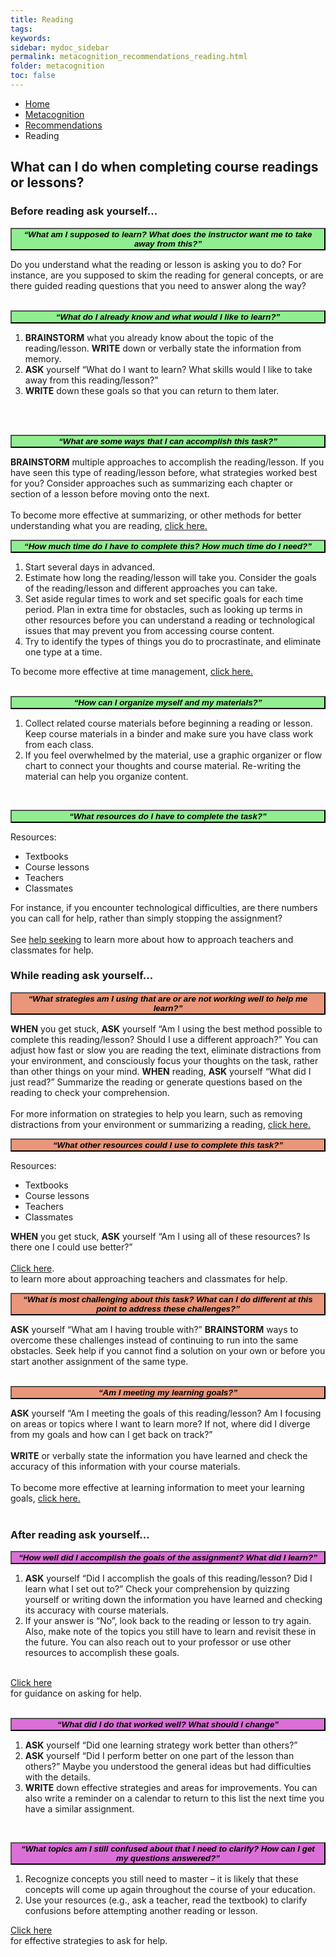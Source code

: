 ```yaml
---
title: Reading
tags: 
keywords: 
sidebar: mydoc_sidebar
permalink: metacognition_recommendations_reading.html
folder: metacognition
toc: false
---
```


<style>
.question {
	font-size:135%; 
	color:#660066; 
	font-style: italic;
}
</style>

<ul class="breadcrumb">
    <li><a href="index.html">Home</a></li>
    <li><a href="metacognition.html">Metacognition</a></li>
    <li><a href="metacognition_recommendations.html">Recommendations</a></li>
    <li class="active">Reading</li>
</ul>


## What can I do when completing course readings or lessons?

### Before reading ask yourself...

<button data-toggle="collapse" data-target="#readingbefore1" style="background-color:LightGreen; width:100%"><b><i>“What am I supposed to learn? What does the instructor want me to take away from this?”</i></b></button>

<div id="readingbefore1" class="collapse">
Do you understand what the reading or lesson is asking you to do? For instance, are you supposed to skim the reading for general concepts, or are there guided reading questions that you need to answer along the way?
<br>
<br>
</div>

<button data-toggle="collapse" data-target="#readingbefore2" style="background-color:LightGreen; width:100%"><b><i>“What do I already know and what would I like to learn?”</i></b></button>

<div id="readingbefore2" class="collapse">
<ol>
<li><b>BRAINSTORM</b> what you already know about the topic of the reading/lesson. <b>WRITE</b> down or verbally state the information from memory.</li>
<li><b>ASK</b> yourself “What do I want to learn? What skills would I like to take away from this reading/lesson?”</li>
<li><b>WRITE</b> down these goals so that you can return to them later.</li>
</ol>
<br>
<br>
</div>

<button data-toggle="collapse" data-target="#readingbefore3" style="background-color:LightGreen; width:100%"><b><i>“What are some ways that I can accomplish this task?”</i></b></button>

<div id="readingbefore3" class="collapse">
<b>BRAINSTORM</b> multiple approaches to accomplish the reading/lesson. If you have seen this type of reading/lesson before, what strategies worked best for you? Consider approaches such as summarizing each chapter or section of a lesson before moving onto the next.
<br>
<br>
To become more effective at summarizing, or other methods for better understanding what you are reading, <a href="http://srl.daacs.net/strategies.html">click here.</a>
</div>

<button data-toggle="collapse" data-target="#readingbefore4" style="background-color:LightGreen; width:100%"><b><i>“How much time do I have to complete this? How much time do I need?”</i></b></button>

<div id="readingbefore4" class="collapse">
<ol>
<li>Start several days in advanced.</li>
<li>Estimate how long the reading/lesson will take you. Consider the goals of the reading/lesson and different approaches you can take.</li>
<li>Set aside regular times to work and set specific goals for each time period. Plan in extra time for obstacles, such as looking up terms in other resources before you can understand a reading or technological issues that may prevent you from accessing course content.</li>
<li>Try to identify the types of things you do to procrastinate, and eliminate one type at a time.</li>
</ol>
To become more effective at time management, <a href="http://srl.daacs.net/managing_time.html">click here.</a>
<br>
<br>
</div>

<button data-toggle="collapse" data-target="#readingbefore5" style="background-color:LightGreen; width:100%"><b><i>“How can I organize myself and my materials?”</i></b></button>

<div id="readingbefore5" class="collapse">
<ol>
<li>Collect related course materials before beginning a reading or lesson. Keep course materials in a binder and make sure you have class work from each class.</li>
<li>If you feel overwhelmed by the material, use a graphic organizer or flow chart to connect your thoughts and course material. Re-writing the material can help you organize content.</li>
</ol>
<br>
</div>

<button data-toggle="collapse" data-target="#readingbefore6" style="background-color:LightGreen; width:100%"><b><i>“What resources do I have to complete the task?”</i></b></button>

<div id="readingbefore6" class="collapse">
Resources:
<ul>
<li>Textbooks</li>
<li>Course lessons</li>
<li>Teachers</li>
<li>Classmates</li>
</ul>
For instance, if you encounter technological difficulties, are there numbers you can call for help, rather than simply stopping the assignment?
<br>
<br>
See <a href="http://srl.daacs.net/help_seeking.html">help seeking</a> to learn more about how to approach teachers and classmates for help.
</div>




### While reading ask yourself...

<button data-toggle="collapse" data-target="#readingduring1" style="background-color:DarkSalmon; width:100%"><b><i>“What strategies am I using that are or are not working well to help me learn?”</i></b></button>

<div id="readingduring1" class="collapse">
<b>WHEN</b> you get stuck, <b>ASK</b> yourself “Am I using the best method possible to complete this reading/lesson? Should I use a different approach?” You can adjust how fast or slow you are reading the text, eliminate distractions from your environment, and consciously focus your thoughts on the task, rather than other things on your mind.
<b>WHEN</b> reading, <b>ASK</b> yourself “What did I just read?” Summarize the reading or generate questions based on the reading to check your comprehension.
<br>
<br>
For more information on strategies to help you learn, such as removing distractions from your environment or summarizing a reading, <a href="http://srl.daacs.net/strategies.html">click here.</a> 
</div>

<button data-toggle="collapse" data-target="#readingduring2" style="background-color:DarkSalmon; width:100%"><b><i>“What other resources could I use to complete this task?”</i></b></button>

<div id="readingduring2" class="collapse">
Resources:
<ul>
<li>Textbooks</li>
<li>Course lessons</li>
<li>Teachers</li>
<li>Classmates</li>
</ul>
<b>WHEN</b> you get stuck, <b>ASK</b> yourself “Am I using all of these resources? Is there one I could use better?”
<br>
<br>
<a href="http://srl.daacs.net/help_seeking.html">Click here</a>.<br> to learn more about approaching teachers and classmates for help.
</div>

<button data-toggle="collapse" data-target="#readingduring3" style="background-color:DarkSalmon; width:100%"><b><i>“What is most challenging about this task? What can I do different at this point to address these challenges?”</i></b></button>

<div id="readingduring3" class="collapse">
<b>ASK</b> yourself “What am I having trouble with?” <b>BRAINSTORM</b> ways to overcome these challenges instead of continuing to run into the same obstacles. Seek help if you cannot find a solution on your own or before you start another assignment of the same type.
<br>
<br>
</div>

<button data-toggle="collapse" data-target="#readingduring4" style="background-color:DarkSalmon; width:100%"><b><i>“Am I meeting my learning goals?”</i></b></button>

<div id="readingduring4" class="collapse">
<b>ASK</b> yourself “Am I meeting the goals of this reading/lesson? Am I focusing on areas or topics where I want to learn more? If not, where did I diverge from my goals and how can I get back on track?”
<br>
<br>
<b>WRITE</b> or verbally state the information you have learned and check the accuracy of this information with your course materials.
<br>
<br>
To become more effective at learning information to meet your learning goals, <a href="http://srl.daacs.net/strategies.html">click here.</a> 
<br>
<br>
</div>


### After reading ask yourself...


<button data-toggle="collapse" data-target="#readingafter1" style="background-color:Orchid; width:100%"><b><i>“How well did I accomplish the goals of the assignment? What did I learn?”</i></b></button>

<div id="readingafter1" class="collapse">
<ol>
<li><b>ASK</b> yourself “Did I accomplish the goals of this reading/lesson? Did I learn what I set out to?” Check your comprehension by quizzing yourself or writing down the information you have learned and checking its accuracy with course materials.</li>
<li>If your answer is “No”, look back to the reading or lesson to try again. Also, make note of the topics you still have to learn and revisit these in the future. You can also reach out to your professor or use other resources to accomplish these goals.</li>
</ol>
<br>
<a href="http://srl.daacs.net/help_seeking.html">Click here</a><br> for guidance on asking for help.
<br>
<br>
</div>

<button data-toggle="collapse" data-target="#readingafter2" style="background-color:Orchid; width:100%"><b><i>“What did I do that worked well? What should I change”</i></b></button>

<div id="readingafter2" class="collapse">
<ol>
<li><b>ASK</b> yourself “Did one learning strategy work better than others?”</li>
<li><b>ASK</b> yourself “Did I perform better on one part of the lesson than others?” Maybe you understood the general ideas but had difficulties with the details.</li>
<li><b>WRITE</b> down effective strategies and areas for improvements. You can also write a reminder on a calendar to return to this list the next time you have a similar assignment.</li>
</ol>
<br>
</div>

<button data-toggle="collapse" data-target="#readingafter3" style="background-color:Orchid; width:100%"><b><i>“What topics am I still confused about that I need to clarify? How can I get my questions answered?”</i></b></button>

<div id="readingafter3" class="collapse">
<ol>
<li>Recognize concepts you still need to master – it is likely that these concepts will come up again throughout the course of your education.</li>
<li>Use your resources (e.g., ask a teacher, read the textbook) to clarify confusions before attempting another reading or lesson.</li>
</ol>
<a href="http://srl.daacs.net/help_seeking.html">Click here</a><br> for effective strategies to ask for help.
<br>
<br>
</div>
